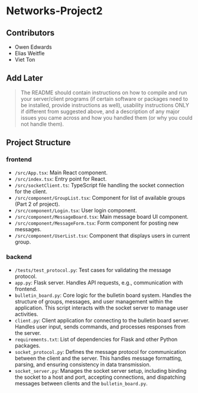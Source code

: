 # Networks-Project2

## Contributors

- Owen Edwards
- Elias Weitfle
- Viet Ton

## Add Later

> The README should contain instructions on how to compile and run your server/client programs (if certain
software or packages need to be installed, provide instructions as well), usability instructions ONLY if different
from suggested above, and a description of any major issues you came across and how you handled them (or
why you could not handle them).

## Project Structure

### frontend

- `/src/App.tsx`: Main React component.
- `/src/index.tsx`: Entry point for React.
- `/src/socketClient.ts`: TypeScript file handling the socket connection for the client.
- `/src/component/GroupList.tsx`: Component for list of available groups (Part 2 of project).
- `/src/component/Login.tsx`: User login component.
- `/src/component/MessageBoard.tsx`: Main message board UI component.
- `/src/component/MessageForm.tsx`: Form component for posting new messages.
- `/src/component/UserList.tsx`: Component that displays users in current group.

### backend

- `/tests/test_protocol.py`: Test cases for validating the message protocol.
- `app.py`: Flask server. Handles API requests, e.g., communication with frontend.
- `bulletin_board.py`: Core logic for the bulletin board system. Handles the structure of groups, messages, and user management within the application. This script interacts with the socket server to manage user activities.
- `client.py`: Client application for connecting to the bulletin board server. Handles user input, sends commands, and processes responses from the server.
- `requirements.txt`: List of dependencies for Flask and other Python packages.
- `socket_protocol.py`: Defines the message protocol for communication between the client and the server. This handles message formatting, parsing, and ensuring consistency in data transmission.
- `socket_server.py`: Manages the socket server setup, including binding the socket to a host and port, accepting connections, and dispatching messages between clients and the `bulletin_board.py`.